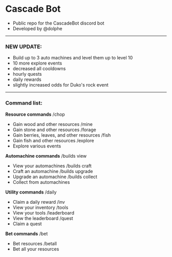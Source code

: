 # Cascade Bot
- Public repo for the CascadeBot discord bot
- Developed by @dolphe
  
---

### NEW UPDATE:
- Build up to 3 auto machines and level them up to level 10
- 10 more explore events
- decreased all cooldowns
- hourly quests
- daily rewards
- slightly increased odds for Duko's rock event

---

### Command list:
**Resource commands**
/chop
- Gain wood and other resources
/mine
- Gain stone and other resources
/forage
- Gain berries, leaves, and other resources
/fish
- Gain fish and other resources
/explore
- Explore various events

**Automachine commands**
/builds view
- View your automachines
/builds craft
- Craft an automachine
/builds upgrade
- Upgrade an automachine
/builds collect
- Collect from automachines

**Utility commands**
/daily
- Claim a daily reward
/inv
- View your inventory
/tools
- View your tools
/leaderboard
- View the leaderboard
/quest
- Claim a quest

**Bet commands**
/bet
- Bet resources
/betall
- Bet all your resources
